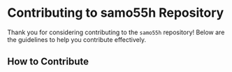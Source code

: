 # Contributing to samo55h Repository

Thank you for considering contributing to the `samo55h` repository! Below are the guidelines to help you contribute effectively.

## How to Contribute
